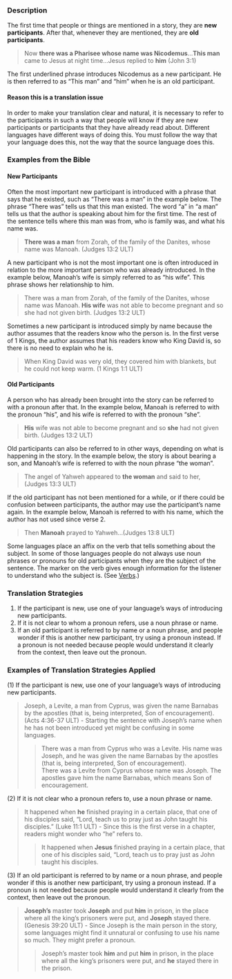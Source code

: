 

### Description

The first time that people or things are mentioned in a story, they are **new participants**. After that, whenever they are mentioned, they are **old participants**.
> Now **there was a Pharisee whose name was Nicodemus**…**This man** came to Jesus at night time…Jesus replied to **him** (John 3:1)

The first underlined phrase introduces Nicodemus as a new participant. He is then referred to as “This man” and “him” when he is an old participant.

#### Reason this is a translation issue

In order to make your translation clear and natural, it is necessary to refer to the participants in such a way that people will know if they are new participants or participants that they have already read about. Different languages have different ways of doing this. You must follow the way that your language does this, not the way that the source language does this.

### Examples from the Bible

#### New Participants

Often the most important new participant is introduced with a phrase that says that he existed, such as “There was a man” in the example below. The phrase “There was” tells us that this man existed. The word “a” in “a man” tells us that the author is speaking about him for the first time. The rest of the sentence tells where this man was from, who is family was, and what his name was.
> **There was a man** from Zorah, of the family of the Danites, whose name was Manoah. (Judges 13:2 ULT)

A new participant who is not the most important one is often introduced in relation to the more important person who was already introduced.  In the example below, Manoah’s wife is simply referred to as “his wife”. This phrase shows her relationship to him.
> There was a man from Zorah, of the family of the Danites, whose name was Manoah. **His wife** was not able to become pregnant and so she had not given birth. (Judges 13:2 ULT)

Sometimes a new participant is introduced simply by name because the author assumes that the readers know who the person is. In the first verse of 1 Kings, the author assumes that his readers know who King David is, so there is no need to explain who he is.
> When King David was very old, they covered him with blankets, but he could not keep warm. (1 Kings 1:1 ULT)

#### Old Participants

A person who has already been brought into the story can be referred to with a pronoun after that. In the example below, Manoah is referred to with the pronoun “his”, and his wife is referred to with the pronoun “she”.

> **His** wife was not able to become pregnant and so **she** had not given birth. (Judges 13:2 ULT)

Old participants can also be referred to in other ways, depending on what is happening in the story. In the example below, the story is about bearing a son, and Manoah’s wife is referred to with the noun phrase “the woman”.
> The angel of Yahweh appeared to **the woman** and said to her, (Judges 13:3 ULT)

If the old participant has not been mentioned for a while, or if there could be confusion between participants, the author may use the participant’s name again. In the example below, Manoah is referred to with his name, which the author has not used since verse 2.
> Then **Manoah** prayed to Yahweh…(Judges 13:8 ULT)

Some languages place an affix on the verb that tells something about the subject. In some of those languages people do not always use noun phrases or pronouns for old participants when they are the subject of the sentence. The marker on the verb gives enough information for the listener to understand who the subject is. (See [Verbs](../figs-verbs/01.md).)

### Translation Strategies

1. If the participant is new, use one of your language’s ways of introducing new participants.
1. If it is not clear to whom a pronoun refers, use a noun phrase or name.
1. If an old participant is referred to by name or a noun phrase, and people wonder if this is another new participant, try using a pronoun instead. If a pronoun is not needed because people would understand it clearly from the context, then leave out the pronoun.

### Examples of Translation Strategies Applied

(1) If the participant is new, use one of your language’s ways of introducing new participants.

> Joseph, a Levite, a man from Cyprus, was given the name Barnabas by the apostles (that is, being interpreted, Son of encouragement). (Acts 4:36-37 ULT) - Starting the sentence with Joseph’s name when he has not been introduced yet might be confusing in some languages.  
>> There was a man from Cyprus who was a Levite. His name was Joseph, and he was given the name Barnabas by the apostles (that is, being interpreted, Son of encouragement).  
>> There was a Levite from Cyprus whose name was Joseph. The apostles gave him the name Barnabas, which means Son of encouragement.

(2) If it is not clear who a pronoun refers to, use a noun phrase or name.

> It happened when **he** finished praying in a certain place, that one of his disciples said, “Lord, teach us to pray just as John taught his disciples.” (Luke 11:1 ULT) - Since this is the first verse in a chapter, readers might wonder who “he” refers to.  
>> It happened when **Jesus** finished praying in a certain place, that one of his disciples said, “Lord, teach us to pray just as John taught his disciples.

(3) If an old participant is referred to by name or a noun phrase, and people wonder if this is another new participant, try using a pronoun instead. If a pronoun is not needed because people would understand it clearly from the context, then leave out the pronoun.

> **Joseph’s** master took **Joseph** and put **him** in prison, in the place where all the king’s prisoners were put, and **Joseph** stayed there. (Genesis 39:20 ULT) - Since Joseph is the main person in the story, some languages might find it unnatural or confusing to use his name so much. They might prefer a pronoun.  
>> Joseph’s master took **him** and put **him** in prison, in the place where all the king’s prisoners were put, and **he** stayed there in the prison.

